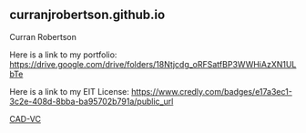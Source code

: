 ## curranjrobertson.github.io

Curran Robertson

Here is a link to my portfolio: https://drive.google.com/drive/folders/18Ntjcdg_oRFSatfBP3WWHiAzXN1ULbTe

Here is a link to my EIT License: https://www.credly.com/badges/e17a3ec1-3c2e-408d-8bba-ba95702b791a/public_url

[CAD-VC](https://cad-vc.org/)

